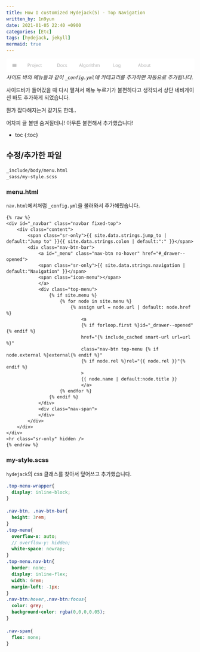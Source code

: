 ```yaml
---
title: How I customized Hydejack(5) - Top Navigation
written_by: 1n9yun
date: 2021-01-05 22:40 +0900
categories: [Etc]
tags: [hydejack, jekyll]
mermaid: true
---
```


![top-nav](/assets/img/posts/etc/customize-hydejack/top-nav.png)
_사이드 바의 메뉴들과 같이 `_config.yml`에 카테고리를 추가하면 자동으로 추가됩니다._

사이드바가 들어갔을 때 다시 펼쳐서 메뉴 누르기가 불편하다고 생각되서 상단 네비게이션 바도 추가하게 되었습니다.  

뭔가 잡다해지는거 같기도 한데..  

어차피 글 볼땐 숨겨질테니! 아무튼 불편해서 추가했습니다!

* toc
{:toc}

## 수정/추가한 파일

`_include/body/menu.html`  
`_sass/my-style.scss`  

### menu.html
`nav.html`에서처럼 `_config.yml`을 불러와서 추가해줬습니다.

```django
{% raw %}
<div id="_navbar" class="navbar fixed-top">
    <div class="content">
        <span class="sr-only">{{ site.data.strings.jump_to | default:"Jump to" }}{{ site.data.strings.colon | default:":" }}</span>
        <div class="nav-btn-bar">
            <a id="_menu" class="nav-btn no-hover" href="#_drawer--opened">
            <span class="sr-only">{{ site.data.strings.navigation | default:"Navigation" }}</span>
            <span class="icon-menu"></span>
            </a>
            <div class="top-menu">
                {% if site.menu %}
                    {% for node in site.menu %}
                        {% assign url = node.url | default: node.href %}
                            <a 
                            {% if forloop.first %}id="_drawer--opened"{% endif %}
                            href="{% include_cached smart-url url=url %}"
                            class="nav-btn top-menu {% if node.external %}external{% endif %}"
                            {% if node.rel %}rel="{{ node.rel }}"{% endif %}
                            >
                            {{ node.name | default:node.title }}
                            </a>
                    {% endfor %}
                {% endif %}
            </div>
            <div class="nav-span">
            </div>
        </div>
    </div>
</div>
<hr class="sr-only" hidden />
{% endraw %}
```

### my-style.scss
`hydejack`의 css 클래스를 찾아서 덮어쓰고 추가했습니다. 

```scss
.top-menu-wrapper{
  display: inline-block;
}

.nav-btn, .nav-btn-bar{
  height: 3rem;
}
.top-menu{
  overflow-x: auto;
  // overflow-y: hidden;
  white-space: nowrap;
}
.top-menu.nav-btn{
  border: none;
  display: inline-flex;
  width: 6rem;
  margin-left: -1px;
}
.nav-btn:hover,.nav-btn:focus{
  color: grey;
  background-color: rgba(0,0,0,0.05);
}

.nav-span{
  flex: none;
}
```